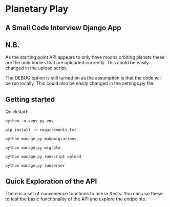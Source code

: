 # Planetary Play
## A Small Code Interview Django App

## N.B.
As the starting point API appears to only have moons orbiting planets these
are the only bodies that are uploaded currently. This could be easily changed in the
upload script.

The DEBUG option is still turned on as the assumption is that the code will be run locally. This
could also be easily changed in the settings.py file.

## Getting started
Quickstart:
```
python -m venv py_env

pip install -r requirements.txt

python manage.py makemigrations

python manage.py migrate

python manage.py runscript upload

python manage.py runserver
```

## Quick Exploration of the API
There is a set of convenience functions to use in /tests. You can
use these to test the basic functionality of the API and explore the endpoints.

